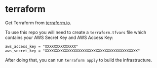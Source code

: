 # terraform

Get Terraform from [terraform.io](https://www.terraform.io/).

To use this repo you will need to create a `terraform.tfvars` file
which contains your AWS Secret Key and AWS Access Key:

```
aws_access_key = "XXXXXXXXXXXXXX"
aws_secret_key = "XXXXXXXXXXXXXXXXXXXXXXXXXXXXXXXXXXXXXXXXXX"
```

After doing that, you can run `terraform apply` to build the
infrastructure.
